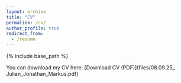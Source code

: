 ```yaml
---
layout: archive
title: "CV"
permalink: /cv/
author_profile: true
redirect_from:
  - /resume
---
```


{% include base_path %}

You can download my CV here: [Download CV (PDF)](files/08.09.25_ Julian_Jonathan_Markus.pdf)  











